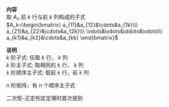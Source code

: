 **内容**    
取 $A_n$ 前 $k$ 行与前 $k$ 列构成的子式    
 $A_k=\begin{bmatrix}    
a_{11}&a_{12}&\cdots&a_{1k}\\\ a_{21}&a_{22}&\cdots&a_{2k}\\\ \vdots&\vdots&\ddots&\vdots\\\ a_{k1}&a_{k2}&\cdots&a_{kk}    
\end{bmatrix}$     
    
**说明**    
 $k$ 阶子式: 任取 $k$ 行， $k$ 列    
 $k$ 阶主子式: 取相同的 $k$ 行， $k$ 列    
 $k$ 阶顺序主子式: 取前 $k$ 行，前 $k$ 列    
    
 $n$ 阶矩阵，有 $n$ 个顺序主子式    
    
二次型-正定判定定理时首次提到    
